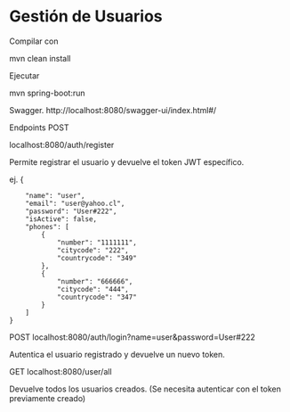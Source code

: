 
# Gestión de Usuarios


Compilar con

mvn clean install

Ejecutar 

mvn spring-boot:run

Swagger.
http://localhost:8080/swagger-ui/index.html#/

Endpoints
POST

localhost:8080/auth/register

Permite registrar el usuario y devuelve el token JWT específico.

ej.
{
        
        "name": "user",
        "email": "user@yahoo.cl",
        "password": "User#222",
        "isActive": false,
        "phones": [
            {                
                "number": "1111111",
                "citycode": "222",
                "countrycode": "349"
            },
            {                
                "number": "666666",
                "citycode": "444",
                "countrycode": "347"
            }
        ]
    }


POST
localhost:8080/auth/login?name=user&password=User#222

Autentica el usuario registrado y devuelve un nuevo token.


GET
localhost:8080/user/all

Devuelve todos los usuarios creados.
(Se necesita autenticar con el token previamente creado)


